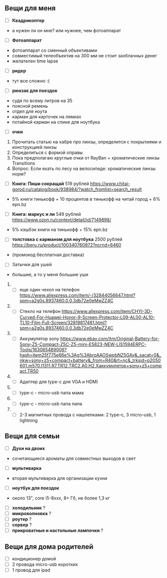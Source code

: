 ## Вещи для меня

- [ ] **Квадрикоптер**
- а нужен ли он мне? или нужнее, чем фотоаппарат
- [ ] **Фотоаппарат**
- фотоаппарат со сменный объективами
- совместимый телеобъектив на 300 мм не стоит заоблачных денег
- желателен time lapse
- [ ] **ридер**
- тут все сложно :(
- [ ] **рюкзак для поездок**
- судя по всему литров на 35
- поясной ремень
- отдел для ноута
- карман для карточек на лямках
- потайной карман на спине для ноутбука
- [ ] **очки**
1. Прочитать статью на хабре про линзы, определится с покрытиями и конструкцией линзы
2. Определиться с формой оправы
3. Пока предполагаю круглые очки от RayBan + хроматические линзы Transitions
4. Вопрос: Если ехать по лесу на велосипеде: хроматические линзы норм?
- [ ] **Книга: Пиши сокращай** 519 рублей https://www.chitai-gorod.ru/catalog/book/938984/?watch_fromlist=search_result
* 5% книги тинькофф + 10 процентов в тинькофф на читай город + 6% epn.bz
- [ ] **Книга: маркус и ли** 549 рублей https://www.ozon.ru/context/detail/id/7149898/
 * 5% кэшбэк книги на тинькофф + 15% epn.bz
- [ ] **толстовка с карманом для ноутбука** 2500 рублей https://beru.ru/product/100340760972?ncrnd=6460
- (промокод бесплатная доставка)
- [ ] Затычки для ушей
- большие, а то у меня большие уши
1. - [ ] еще один чехол на телефон
https://www.aliexpress.com/item/-/32844056647.html?spm=a2g0s.8937460.0.0.3db72e0eMwZZ4C
1. - [ ] Стекло на телефон https://www.aliexpress.com/item/CHYI-3D-Curved-For-Huawei-Honor-9-Screen-Protector-L09-AL00-AL10-TL10-Film-Full-Screen/32819817481.html?spm=a2g0s.8937460.0.0.3db72e0eMwZZ4C
1. - [ ] Аккумулятор sony https://www.ebay.com/itm/Original-Battery-for-Sony-Z5-Compact-Z5C-Z5-mini-E5823-NEW-LIS1594ERPC-Tools/163065489006?hash=item25f775e66e%3Ag%3AbroAAOSwpbNZ5GAy&_sacat=0&_nkw=sony+z5+compact+battery&_from=R40&rt=nc&_trksid=p2050601.m570.l1311.R7.TR12.TRC2.A0.H2.Xаккумулятор+sony+z5+compact.TRS0
1. - [ ] Адаптер для type-c для VGA и HDMI
1. - [ ] type-c - micro-usb папа мама
1. - [ ] type-c - micro-usb папа папа
1. - [ ] 2-3 магнитных провода с нашлепками: 2 type-c, 3 micro-usb, 1 lightning 
## Вещи для семьи
- [ ] **Духи на двоих**
- сочетающиеся ароматы для совместных выходов в свет
- [ ] **мультиварка**
- вторая мультиварка для организации кухни
- [ ] **ноутбук для поездок**
- около 13", core i5-8xxx, 8+ Гб, не более 1,3 кг
- [ ] **холодильник** ?
- [ ] **микроволновка** ?
- [ ] **роутер** ?
- [ ] **сервер** ?
- [ ] **прикроватные и настольные лампочки** ?
## Вещи для дома родителей
- [ ] кондиционер домой
- [ ] 2 провода micro-usb коротких
- [ ] 1 провод для ipad
